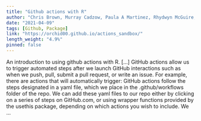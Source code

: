 ```yaml
---
title: "Github actions with R"
author: "Chris Brown, Murray Cadzow, Paula A Martinez, Rhydwyn McGuire, David Neuzerling, David Wilkinson, Saras Windecker"
date: "2021-04-09"
tags: [Github, Package]
link: "https://orchid00.github.io/actions_sandbox/"
length_weight: "4.9%"
pinned: false
---
```


An introduction to using github actions with R. [...] GitHub actions allow us to trigger automated steps after we launch GitHub interactions such as when we push, pull, submit a pull request, or write an issue. For example, there are actions that will automatically trigger: GitHub actions follow the steps designated in a yaml file, which we place in the .github/workflows folder of the repo.
We can add these yaml files to our repo either by clicking on a series of steps on GitHub.com, or using wrapper functions provided by the usethis package, depending on which actions you wish to include.
We ...

